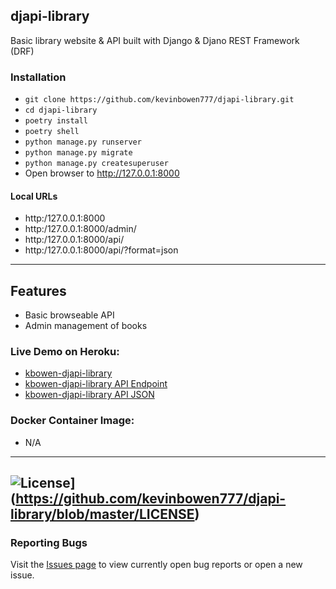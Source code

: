 ## djapi-library

Basic library website & API built with Django & Djano REST Framework (DRF)

### Installation
 - `git clone https://github.com/kevinbowen777/djapi-library.git`
 - `cd djapi-library`
 - `poetry install`
 - `poetry shell`
 - `python manage.py runserver`
 - `python manage.py migrate`
 - `python manage.py createsuperuser`
 - Open browser to http://127.0.0.1:8000
 
#### Local URLs
 - http:/127.0.0.1:8000
 - http:/127.0.0.1:8000/admin/
 - http:/127.0.0.1:8000/api/
 - http:/127.0.0.1:8000/api/?format=json

---
## Features
 - Basic browseable API
 - Admin management of books

### Live Demo on Heroku:
 - [kbowen-djapi-library](https://kbowen-djapi-library.herokuapp.com/)
 - [kbowen-djapi-library API Endpoint](https://kbowen-djapi-library.herokuapp.com/api)
 - [kbowen-djapi-library API JSON](http://kbowen-djapi-library/api/?format=json)

### Docker Container Image:
 - N/A

---
![License](https://img.shields.io/badge/license-MIT-green)](https://github.com/kevinbowen777/djapi-library/blob/master/LICENSE)
---
### Reporting Bugs

   Visit the [Issues page](https://github.com/kevinbowen777/djapi-library/issues)
      to view currently open bug reports or open a new issue.

